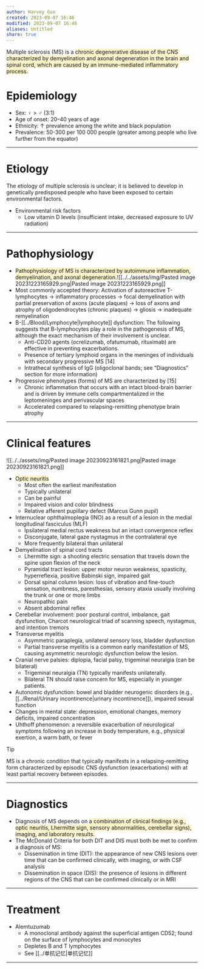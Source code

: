 ```yaml
---
author: Harvey Guo
created: 2023-09-07 16:46
modified: 2023-09-07 16:46
aliases: Untitled
share: true
---
```


Multiple sclerosis (MS) is a <span style="background:rgba(240, 200, 0, 0.2)">chronic degenerative disease of the CNS characterized by demyelination and axonal degeneration in the brain and spinal cord, which are caused by an immune-mediated inflammatory process.</span>
# Epidemiology
- Sex: ♀ > ♂ (3:1)
- Age of onset: 20–40 years of age
- Ethnicity: ↑ prevalence among the white and black population
- Prevalence: 50-300 per 100 000 people (greater among people who live further from the equator)

---
# Etiology
The etiology of multiple sclerosis is unclear; it is believed to develop in genetically predisposed people who have been exposed to certain environmental factors.
- Environmental risk factors
	- Low vitamin D levels (insufficient intake, decreased exposure to UV radiation)

---
# Pathophysiology
- <span style="background:rgba(240, 200, 0, 0.2)">Pathophysiology of MS is characterized by autoimmune inflammation, demyelination, and axonal degeneration.</span>![[../../assets/img/Pasted image 20231223165929.png|Pasted image 20231223165929.png]]
- Most commonly accepted theory: Activation of autoreactive T-lymphocytes  → inflammatory processes → focal demyelination with partial preservation of axons (acute plaques) → loss of axons and atrophy of oligodendrocytes (chronic plaques) → gliosis  → inadequate remyelination
- B-[[../Blood/Lymphocyte|lymphocyte]] dysfunction: The following suggests that B-lymphocytes play a role in the pathogenesis of MS, although the exact mechanism of their involvement is unclear.
	- Anti-CD20 agents (ocrelizumab, ofatumumab, rituximab) are effective in preventing exacerbations. 
	- Presence of tertiary lymphoid organs in the meninges of individuals with secondary progressive MS  [14]
	- Intrathecal synthesis of IgG (oligoclonal bands; see “Diagnostics” section for more information)
- Progressive phenotypes (forms) of MS are characterized by [15]
	- Chronic inflammation that occurs with an intact blood-brain barrier and is driven by immune cells compartmentalized in the leptomeninges and perivascular spaces
	- Accelerated compared to relapsing-remitting phenotype brain atrophy

---
# Clinical features
![[../../assets/img/Pasted image 20230923161821.png|Pasted image 20230923161821.png]]
- <span style="background:rgba(240, 200, 0, 0.2)">Optic neuritis</span>
	- Most often the earliest manifestation
	- Typically unilateral
	- Can be painful
	- Impaired vision and color blindness
	- Relative afferent pupillary defect (Marcus Gunn pupil)
- Internuclear ophthalmoplegia (INO) as a result of a lesion in the medial longitudinal fasciculus (MLF) 
	- Ipsilateral medial rectus weakness but an intact convergence reflex
	- Disconjugate, lateral gaze nystagmus in the contralateral eye
	- More frequently bilateral than unilateral
- Demyelination of spinal cord tracts
	- Lhermitte sign: a shooting electric sensation that travels down the spine upon flexion of the neck 
	- Pyramidal tract lesion: upper motor neuron weakness, spasticity, hyperreflexia, positive Babinski sign, impaired gait
	- Dorsal spinal column lesion: loss of vibration and fine-touch sensation, numbness, paresthesias, sensory ataxia usually involving the trunk or one or more limbs 
	- Neuropathic pain
	- Absent abdominal reflex
- Cerebellar involvement: poor postural control, imbalance, gait dysfunction, Charcot neurological triad of scanning speech, nystagmus, and intention tremors 
- Transverse myelitis
	- Asymmetric paraplegia, unilateral sensory loss, bladder dysfunction
	- Partial transverse myelitis is a common early manifestation of MS, causing asymmetric neurologic dysfunction below the lesion.
- Cranial nerve palsies: diplopia, facial palsy, trigeminal neuralgia (can be bilateral)
	- Trigeminal neuralgia (TN) typically manifests unilaterally.
	- Bilateral TN should raise concern for MS, especially in younger patients. 
- Autonomic dysfunction: bowel and bladder neurogenic disorders (e.g., [[../Renal/Urinary incontinence|urinary incontinence]]), impaired sexual function 
- Changes in mental state: depression, emotional changes, memory deficits, impaired concentration 
- Uhthoff phenomenon: a reversible exacerbation of neurological symptoms following an increase in body temperature, e.g., physical exertion, a warm bath, or fever

>[!tip] 
>MS is a chronic condition that typically manifests in a relapsing-remitting form characterized by episodic CNS dysfunction (exacerbations) with at least partial recovery between episodes.

---
# Diagnostics
- Diagnosis of MS depends on <span style="background:rgba(240, 200, 0, 0.2)">a combination of clinical findings (e.g., optic neuritis, Lhermitte sign, sensory abnormalities, cerebellar signs), imaging, and laboratory results.</span>
- The McDonald Criteria for both DIT and DIS must both be met to confirm a diagnosis of MS: 
	- Dissemination in time (DIT): the appearance of new CNS lesions over time that can be confirmed clinically, with imaging, or with CSF analysis
	- Dissemination in space (DIS): the presence of lesions in different regions of the CNS that can be confirmed clinically or in MRI

---
# Treatment
- Alemtuzumab
	- A monoclonal antibody against the superficial antigen CD52; found on the surface of lymphocytes and monocytes
	- Depletes B and T lymphocytes
	- See [[../单抗记忆|单抗记忆]]

---
